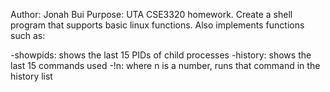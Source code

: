 Author: Jonah Bui
Purpose: UTA CSE3320 homework. Create a shell program that supports basic linux functions.
Also implements functions such as:

-showpids: shows the last 15 PIDs of child processes
-history: shows the last 15 commands used
-!n: where n is a number, runs that command in the history list
